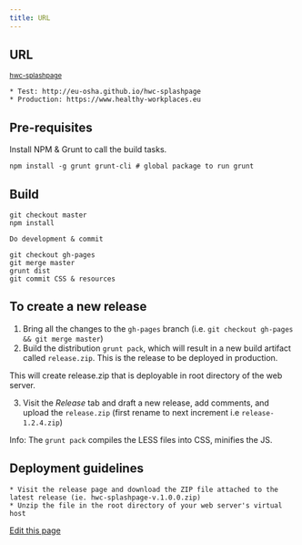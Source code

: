 ```yaml
---
title: URL
---
```

##  URL


<small class="github">[hwc-splashpage](https://github.com/EU-OSHA/hwc-splashpage)</small>

    
    
    * Test: http://eu-osha.github.io/hwc-splashpage
    * Production: https://www.healthy-workplaces.eu
    

##  Pre-requisites

Install NPM & Grunt to call the build tasks.

    
    
    npm install -g grunt grunt-cli # global package to run grunt
    

##  Build

    
    
    git checkout master
    npm install
    
    Do development & commit
    
    git checkout gh-pages
    git merge master
    grunt dist
    git commit CSS & resources
    

##  To create a new release

  1. Bring all the changes to the `gh-pages` branch (i.e. `git checkout gh-pages && git merge master`)
  2. Build the distribution `grunt pack`, which will result in a new build artifact called `release.zip`. This is the release to be deployed in production.

This will create release.zip that is deployable in root directory of the web
server.

  3. Visit the _Release_ tab and draft a new release, add comments, and upload the `release.zip` (first rename to next increment i.e `release-1.2.4.zip`)

Info: The `grunt pack` compiles the LESS files into CSS, minifies the JS.

##  Deployment guidelines

    
    
    * Visit the release page and download the ZIP file attached to the latest release (ie. hwc-splashpage-v.1.0.0.zip)
    * Unzip the file in the root directory of your web server's virtual host
    

[Edit this page](https://github.com/EU-OSHA/hwc-splashpage/edit/master/README.md)
